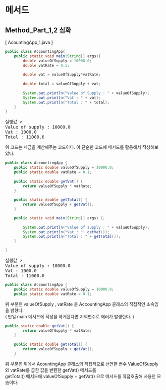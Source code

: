 # 메서드

## Method_Part_1,2 심화

[ AcountingApp_1.java ]

```java
public class AccountingApp{
	public static void main(String[] args){
		double valueOfSupply = 10000.0;
		double vatRate = 0.1;
		
		double vat = valueOfSupply*vatRate;
		
		double total = valueOfSupply + vat;
		
		System.out.println("Value of Supply : " + valueOfSupply);
		System.out.println("Vat : " + vat);
		System.out.println("Total : " + total);
	}
}
```
<pre>실행값 > 
Value of supply : 10000.0
Vat : 1000.0
Total : 11000.0
</pre>
위 코드는 세금을 계산해주는 코드이다. 이 단순한 코드에 메서드를 활용해서 작성해보았다.  

```java
public class AccountingApp {
	public static double valueOfSupply = 10000.0;
	public static double vatRate = 0.1;
	
	public static double getVat() {
		return valueOfSupply * vatRate;
	}
	
	public static double getTotal() {
		return valueOfSupply + getVat();
	}

	public static void main(String[] args) {;
	
		System.out.println("Value of supply : " + valueOfSupply);
		System.out.println("Vat : "+ getVat());
		System.out.println("Total : " + getTotal());
	}

}
```
<pre>실행값 > 
Value of supply : 10000.0
Vat : 1000.0
Total : 11000.0
</pre>

```java
public class AccountingApp {
	public static double valueOfSupply = 10000.0;
	public static double vatRate = 0.1;
```

위 부분은 valueOfSupply , vatRate 을 AccountingApp 클래스의 직접적인 소속임을 밝혔다.  
( 만일 main 메서드에 작성을 하게된다면 지역변수로 에러가 발생한다. )  

```java
public static double getVat() {
		return valueOfSupply * vatRate;
	}
	
	public static double getTotal() {
		return valueOfSupply + getVat();
	}
```

위 부분은 위에서 AcountingApp 클래스의 직접적으로 선언한 변수 ValueOfSupply 와 vatRate를 곱한 값을 반환한 getVat() 메서드를  
getTotal() 메서드에 valueOfSupply + getVat() 으로 메서드를 직접호출해 사용한 모습이다. 
